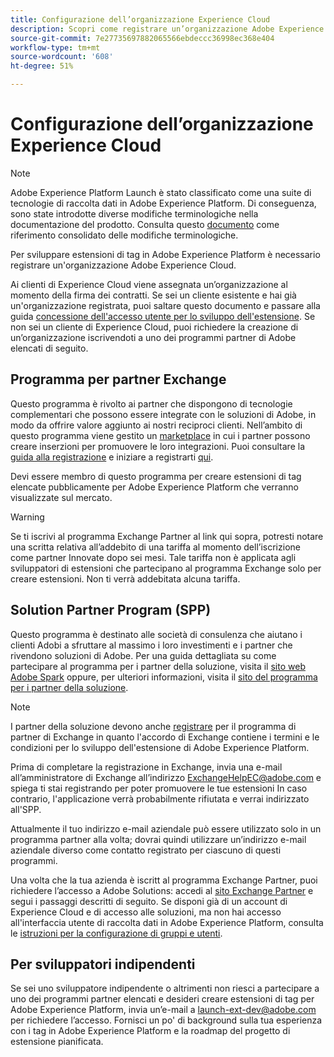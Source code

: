 ```yaml
---
title: Configurazione dell’organizzazione Experience Cloud
description: Scopri come registrare un’organizzazione Adobe Experience Cloud per iniziare a sviluppare estensioni per Adobe Experience Platform.
source-git-commit: 7e27735697882065566ebdeccc36998ec368e404
workflow-type: tm+mt
source-wordcount: '608'
ht-degree: 51%

---
```


# Configurazione dell’organizzazione Experience Cloud

>[!NOTE]
>
>Adobe Experience Platform Launch è stato classificato come una suite di tecnologie di raccolta dati in Adobe Experience Platform. Di conseguenza, sono state introdotte diverse modifiche terminologiche nella documentazione del prodotto. Consulta questo [documento](../../term-updates.md) come riferimento consolidato delle modifiche terminologiche.

Per sviluppare estensioni di tag in Adobe Experience Platform è necessario registrare un&#39;organizzazione Adobe Experience Cloud.

Ai clienti di Experience Cloud viene assegnata un’organizzazione al momento della firma dei contratti. Se sei un cliente esistente e hai già un&#39;organizzazione registrata, puoi saltare questo documento e passare alla guida [concessione dell&#39;accesso utente per lo sviluppo dell&#39;estensione](./access.md). Se non sei un cliente di Experience Cloud, puoi richiedere la creazione di un’organizzazione iscrivendoti a uno dei programmi partner di Adobe elencati di seguito.

## Programma per partner Exchange

Questo programma è rivolto ai partner che dispongono di tecnologie complementari che possono essere integrate con le soluzioni di Adobe, in modo da offrire valore aggiunto ai nostri reciproci clienti. Nell’ambito di questo programma viene gestito un [marketplace](https://www.adobeexchange.com/experiencecloud.html) in cui i partner possono creare inserzioni per promuovere le loro integrazioni. Puoi consultare la [guida alla registrazione](https://partners.adobe.com/exchangeprogram/experiencecloud/reg-guide.html) e iniziare a registrarti [qui](https://partners.adobe.com/exchangeprogram/experiencecloud/prereg.html).

Devi essere membro di questo programma per creare estensioni di tag elencate pubblicamente per Adobe Experience Platform che verranno visualizzate sul mercato.

>[!WARNING]
>
>Se ti iscrivi al programma Exchange Partner al link qui sopra, potresti notare una scritta relativa all’addebito di una tariffa al momento dell’iscrizione come partner Innovate dopo sei mesi. Tale tariffa non è applicata agli sviluppatori di estensioni che partecipano al programma Exchange solo per creare estensioni. Non ti verrà addebitata alcuna tariffa.

## Solution Partner Program (SPP)

Questo programma è destinato alle società di consulenza che aiutano i clienti Adobi a sfruttare al massimo i loro investimenti e i partner che rivendono soluzioni di Adobe. Per una guida dettagliata su come partecipare al programma per i partner della soluzione, visita il [sito web Adobe Spark](https://spark.adobe.com/page/7PKZzIJJjkcDd/) oppure, per ulteriori informazioni, visita il [sito del programma per i partner della soluzione](https://solutionpartners.adobe.com/home.html).

>[!NOTE]
>
>I partner della soluzione devono anche [registrare](https://partners.adobe.com/exchangeprogram/experiencecloud/prereg.html) per il programma di partner di Exchange in quanto l&#39;accordo di Exchange contiene i termini e le condizioni per lo sviluppo dell&#39;estensione di Adobe Experience Platform.
>
>Prima di completare la registrazione in Exchange, invia una e-mail all’amministratore di Exchange all’indirizzo <ExchangeHelpEC@adobe.com> e spiega ti stai registrando per poter promuovere le tue estensioni In caso contrario, l&#39;applicazione verrà probabilmente rifiutata e verrai indirizzato all&#39;SPP.
>
>Attualmente il tuo indirizzo e-mail aziendale può essere utilizzato solo in un programma partner alla volta; dovrai quindi utilizzare un’indirizzo e-mail aziendale diverso come contatto registrato per ciascuno di questi programmi.

Una volta che la tua azienda è iscritt al programma Exchange Partner, puoi richiedere l’accesso a Adobe Solutions: accedi al [sito Exchange Partner](https://partners.adobe.com/exchangeprogram/experiencecloud) e segui i passaggi descritti di seguito. Se disponi già di un account di Experience Cloud e di accesso alle soluzioni, ma non hai accesso all&#39;interfaccia utente di raccolta dati in Adobe Experience Platform, consulta le [istruzioni per la configurazione di gruppi e utenti](../../ui/administration/user-permissions.md).

## Per sviluppatori indipendenti

Se sei uno sviluppatore indipendente o altrimenti non riesci a partecipare a uno dei programmi partner elencati e desideri creare estensioni di tag per Adobe Experience Platform, invia un’e-mail a launch-ext-dev@adobe.com per richiedere l’accesso. Fornisci un po&#39; di background sulla tua esperienza con i tag in Adobe Experience Platform e la roadmap del progetto di estensione pianificata.
